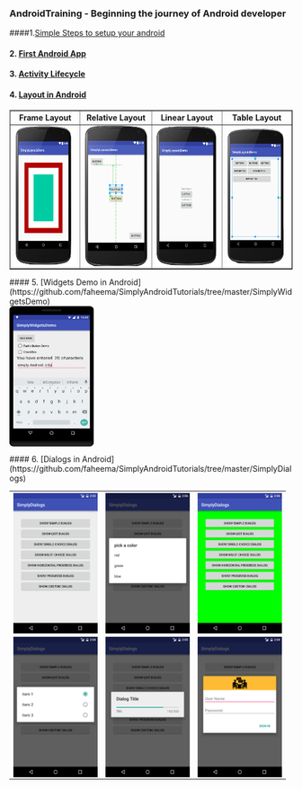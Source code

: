 ### AndroidTraining - Beginning the journey of Android developer
####1.[Simple Steps to setup your android](https://github.com/faheema/AndroidTutorial/wiki)
#### 2. [First Android App](https://github.com/faheema/AndroidTraining/tree/master/FirstApp)
#### 3. [Activity Lifecycle](https://github.com/faheema/SimplyAndroidTutorials/tree/master/SimpleActivityLifeCycle)
#### 4. [Layout in Android](https://github.com/faheema/SimplyAndroidTutorials/tree/master/SimplyLayoutsDemo)
<div align="center">
<table border="-1" align='center' >
<tr>
<th>Frame Layout</th><th>Relative Layout</th><th>Linear Layout </th><th>Table Layout </th>
</tr>
<tr>
<td>
<a href="https://github.com/faheema/SimplyAndroidTutorials/tree/master/SimplyLayoutsDemo"><img src="https://github.com/faheema/images/blob/master/layout1.png" align="left" height="250" width="150" ></a>
</td><td>
<a href="https://github.com/faheema/SimplyAndroidTutorials/tree/master/SimplyLayoutsDemo"><img src="https://github.com/faheema/images/blob/master/layout2.png" align="left" height="250" width="150" ></a>
</td><td>
<a href="https://github.com/faheema/SimplyAndroidTutorials/tree/master/SimplyLayoutsDemo"><img src="https://github.com/faheema/images/blob/master/layout3.png" align="left" height="250" width="150" ></a>
</td><td>
<a href="https://github.com/faheema/SimplyAndroidTutorials/tree/master/SimplyLayoutsDemo"><img src="https://github.com/faheema/images/blob/master/layout4.png" align="left" height="250" width="150" ></a>
</td>
</table>
 </div>
####  5. [Widgets Demo in Android](https://github.com/faheema/SimplyAndroidTutorials/tree/master/SimplyWidgetsDemo)<br>
<table border="0" align='center' >
<tr>
<a href="https://github.com/faheema/SimplyAndroidTutorials/tree/master/SimplyWidgetsDemo"><img src="https://github.com/faheema/images/blob/master/widget.png" align="left" height="250" width="150" ></a>
</tr>
</table>
####  6. [Dialogs in Android](https://github.com/faheema/SimplyAndroidTutorials/tree/master/SimplyDialogs)<br>
<div align="center">
<table border="0" align='center' >
<tr>
<th>
<a href="https://github.com/faheema/SimplyAndroidTutorials/tree/master/SimplyLayoutsDemo"><img src="https://github.com/faheema/images/blob/master/dialogs1.png" align="left" height="250" width="150" ></a>
</th>

<th>
<a href="https://github.com/faheema/SimplyAndroidTutorials/tree/master/SimplyLayoutsDemo"><img src="https://github.com/faheema/images/blob/master/Dialogs2.png" align="left" height="250" width="150" ></a>
</th><th>
<a href="https://github.com/faheema/SimplyAndroidTutorials/tree/master/SimplyLayoutsDemo"><img src="https://github.com/faheema/images/blob/master/dialogs3.png" align="left" height="250" width="150" ></a>
</th>
</tr>
<tr><td>
<a href="https://github.com/faheema/SimplyAndroidTutorials/tree/master/SimplyLayoutsDemo"><img src="https://github.com/faheema/images/blob/master/dialogs4.png" align="left" height="250" width="150" ></a>
</td><td>
<a href="https://github.com/faheema/SimplyAndroidTutorials/tree/master/SimplyLayoutsDemo"><img src="https://github.com/faheema/images/blob/master/dialogs5.png" align="left" height="250" width="150" ></a>
</td>
<td>
<a href="https://github.com/faheema/SimplyAndroidTutorials/tree/master/SimplyLayoutsDemo"><img src="https://github.com/faheema/images/blob/master/dialogs6.png" align="left" height="250" width="150" ></a>
</td>
</table>
 </div>